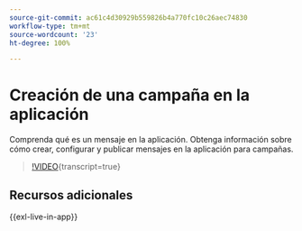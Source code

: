 ```yaml
---
source-git-commit: ac61c4d30929b559826b4a770fc10c26aec74830
workflow-type: tm+mt
source-wordcount: '23'
ht-degree: 100%

---
```

# Creación de una campaña en la aplicación

Comprenda qué es un mensaje en la aplicación. Obtenga información sobre cómo crear, configurar y publicar mensajes en la aplicación para campañas.

>[!VIDEO](https://video.tv.adobe.com/v/3410430?quality=12&learn=on){transcript=true}

## Recursos adicionales

{{exl-live-in-app}}
